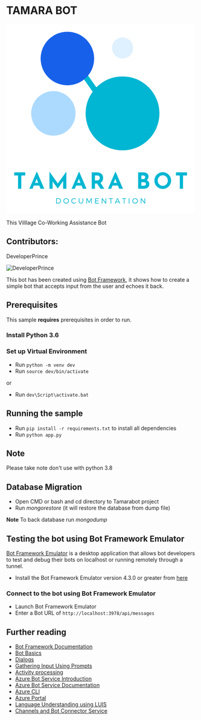 # TAMARA BOT

![Tamarabot](https://github.com/VS-VillageWork/tamara-bot/blob/master/mock2.png)

This Villlage Co-Working Assistance Bot 

## Contributors:

DeveloperPrince

![DeveloperPrince](https://developerprince.herokuapp.com/static/assets/images/logo.png)

This bot has been created using [Bot Framework](https://dev.botframework.com), it shows how to create a simple bot that accepts input from the user and echoes it back.

## Prerequisites

This sample **requires** prerequisites in order to run.


### Install Python 3.6 

### Set up Virtual Environment
- Run `python -m venv dev`
- Run `source dev/bin/activate`

or 

- Run `dev\Script\activate.bat`

## Running the sample
- Run `pip install -r requirements.txt` to install all dependencies
- Run `python app.py`

## Note

Please take note don't use with python 3.8 

## Database Migration

- Open CMD or bash and cd directory to Tamarabot project 
- Run *mongorestore* (it will restore the database from dump file)

**Note** To back database run *mongodump*


## Testing the bot using Bot Framework Emulator

[Bot Framework Emulator](https://github.com/microsoft/botframework-emulator) is a desktop application that allows bot developers to test and debug their bots on localhost or running remotely through a tunnel.

- Install the Bot Framework Emulator version 4.3.0 or greater from [here](https://github.com/Microsoft/BotFramework-Emulator/releases)

### Connect to the bot using Bot Framework Emulator

- Launch Bot Framework Emulator
- Enter a Bot URL of `http://localhost:3978/api/messages`


## Further reading

- [Bot Framework Documentation](https://docs.botframework.com)
- [Bot Basics](https://docs.microsoft.com/azure/bot-service/bot-builder-basics?view=azure-bot-service-4.0)
- [Dialogs](https://docs.microsoft.com/azure/bot-service/bot-builder-concept-dialog?view=azure-bot-service-4.0)
- [Gathering Input Using Prompts](https://docs.microsoft.com/azure/bot-service/bot-builder-prompts?view=azure-bot-service-4.0&tabs=csharp)
- [Activity processing](https://docs.microsoft.com/en-us/azure/bot-service/bot-builder-concept-activity-processing?view=azure-bot-service-4.0)
- [Azure Bot Service Introduction](https://docs.microsoft.com/azure/bot-service/bot-service-overview-introduction?view=azure-bot-service-4.0)
- [Azure Bot Service Documentation](https://docs.microsoft.com/azure/bot-service/?view=azure-bot-service-4.0)
- [Azure CLI](https://docs.microsoft.com/cli/azure/?view=azure-cli-latest)
- [Azure Portal](https://portal.azure.com)
- [Language Understanding using LUIS](https://docs.microsoft.com/azure/cognitive-services/luis/)
- [Channels and Bot Connector Service](https://docs.microsoft.com/azure/bot-service/bot-concepts?view=azure-bot-service-4.0)
